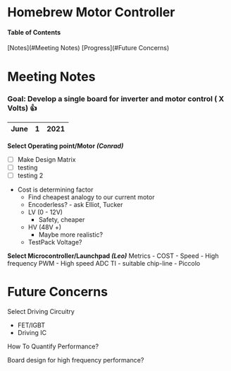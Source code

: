 # Homebrew Motor Controller
#### Table of Contents
[Notes](#Meeting Notes)
[Progress](#Future Concerns)
# Meeting Notes 
### Goal: Develop a single board for inverter and motor control ( X Volts) :+1:

| June | 1 | 2021 |
| :----- |:--- | :--- |

**Select Operating point/Motor _(Conrad)_**

- [ ] Make Design Matrix
- [ ] testing
- [ ] testing 2

- Cost is determining factor
  - Find cheapest analogy to our current motor
  - Encoderless? - ask Elliot, Tucker
  - LV (0 - 12V)
    - Safety, cheaper
  - HV (48V +)
    - Maybe more realistic?
  - TestPack Voltage?

**Select Microcontroller/Launchpad _(Leo)_**
	Metrics
		- COST
		- Speed
		- High frequency PWM
		- High speed ADC
	TI - suitable chip-line
		- Piccolo

# Future Concerns

Select Driving Circuitry
- FET/IGBT
- Driving IC

How To Quantify Performance?

Board design for high frequency performance?